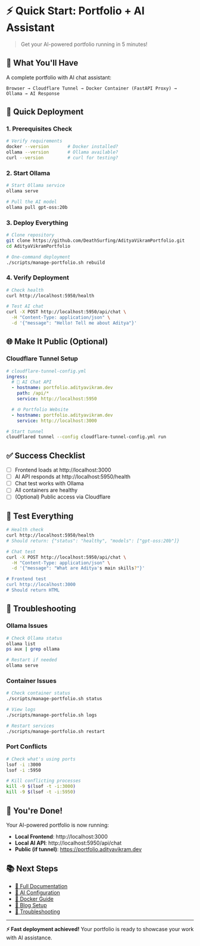 # ⚡ Quick Start: Portfolio + AI Assistant

> Get your AI-powered portfolio running in 5 minutes!

## 🎯 What You'll Have

A complete portfolio with AI chat assistant:
```
Browser → Cloudflare Tunnel → Docker Container (FastAPI Proxy) → Ollama → AI Response
```

## 🚀 Quick Deployment

### 1. Prerequisites Check
```bash
# Verify requirements
docker --version       # Docker installed?
ollama --version       # Ollama available?
curl --version         # curl for testing?
```

### 2. Start Ollama
```bash
# Start Ollama service
ollama serve

# Pull the AI model
ollama pull gpt-oss:20b
```

### 3. Deploy Everything
```bash
# Clone repository
git clone https://github.com/DeathSurfing/AdityaVikramPortfolio.git
cd AdityaVikramPortfolio

# One-command deployment
./scripts/manage-portfolio.sh rebuild
```

### 4. Verify Deployment
```bash
# Check health
curl http://localhost:5950/health

# Test AI chat
curl -X POST http://localhost:5950/api/chat \
  -H "Content-Type: application/json" \
  -d '{"message": "Hello! Tell me about Aditya"}'
```

## 🌐 Make It Public (Optional)

### Cloudflare Tunnel Setup
```yaml
# cloudflare-tunnel-config.yml
ingress:
  # 🤖 AI Chat API
  - hostname: portfolio.adityavikram.dev
    path: /api/*
    service: http://localhost:5950

  # 🌐 Portfolio Website
  - hostname: portfolio.adityavikram.dev
    service: http://localhost:3000
```

```bash
# Start tunnel
cloudflared tunnel --config cloudflare-tunnel-config.yml run
```

## ✅ Success Checklist

- [ ] Frontend loads at http://localhost:3000
- [ ] AI API responds at http://localhost:5950/health
- [ ] Chat test works with Ollama
- [ ] All containers are healthy
- [ ] (Optional) Public access via Cloudflare

## 🧪 Test Everything

```bash
# Health check
curl http://localhost:5950/health
# Should return: {"status": "healthy", "models": ["gpt-oss:20b"]}

# Chat test
curl -X POST http://localhost:5950/api/chat \
  -H "Content-Type: application/json" \
  -d '{"message": "What are Aditya's main skills?"}'

# Frontend test
curl http://localhost:3000
# Should return HTML
```

## 🔧 Troubleshooting

### Ollama Issues
```bash
# Check Ollama status
ollama list
ps aux | grep ollama

# Restart if needed
ollama serve
```

### Container Issues
```bash
# Check container status
./scripts/manage-portfolio.sh status

# View logs
./scripts/manage-portfolio.sh logs

# Restart services
./scripts/manage-portfolio.sh restart
```

### Port Conflicts
```bash
# Check what's using ports
lsof -i :3000
lsof -i :5950

# Kill conflicting processes
kill -9 $(lsof -t -i:3000)
kill -9 $(lsof -t -i:5950)
```

## 🎉 You're Done!

Your AI-powered portfolio is now running:
- **Local Frontend**: http://localhost:3000
- **Local AI API**: http://localhost:5950/api/chat
- **Public (if tunnel)**: https://portfolio.adityavikram.dev

## 📚 Next Steps

- [📖 Full Documentation](../README.md)
- [🤖 AI Configuration](ai/OLLAMA_SETUP.md)
- [🐳 Docker Guide](deployment/DOCKER.md)
- [📝 Blog Setup](content/BLOG_GUIDE.md)
- [🔧 Troubleshooting](operations/TROUBLESHOOTING.md)

---

**⚡ Fast deployment achieved!** Your portfolio is ready to showcase your work with AI assistance.
